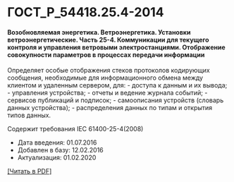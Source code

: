 # ГОСТ_Р_54418.25.4-2014

#### Возобновляемая энергетика. Ветроэнергетика. Установки ветроэнергетические. Часть 25-4. Коммуникации для текущего контроля и управления ветровыми электростанциями. Отображение совокупности параметров в процессах передачи информации

Определяет особые отображения стеков протоколов кодирующих сообщения, необходимые для информационного обмена между клиентом и удаленным сервером, для: - доступа к данным и их вывода; - управления устройства; - отчеты и ведение журнала событий; - сервисов публикаций и подписок; - самоописания устройств (словарь данных устройства); - распределения данных по типам и открытия типов данных.

Содержит требования IEC 61400-25-4(2008)

- Дата введения: 01.07.2016
- Добавлен в базу: 12.02.2016
- Актуализация: 01.02.2020

<a onclick="openFileCallback('https://standartgost.ru/g/ГОСТ_Р_54418.25.4-2014.pdf', 'ГОСТ_Р_54418.25.4-2014.pdf');" href="#">[Читать в PDF]</a>